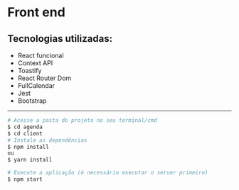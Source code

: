 # Front end

<h2>Tecnologias utilizadas:</h2>
<ul>
    <li>React funcional</li>
    <li>Context API</li>
    <li>Toastify</li>
    <li>React Router Dom</li>
    <li>FullCalendar</li>
    <li>Jest</li>
    <li>Bootstrap</li>


</ul>
<hr>

```bash
# Acesse a pasta do projeto no seu terminal/cmd
$ cd agenda
$ cd client
# Instale as dependências
$ npm install
ou
$ yarn install

# Execute a aplicação (é necessário executar o server primeiro)
$ npm start

```